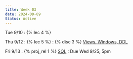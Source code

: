 ```yaml
---
title: Week 03
date: 2024-09-09
Status: Active
---
```


Tue 9/10
: {% lec 4 %}

Thu 9/12
: {% lec 5 %}
: {% disc 3 %} [Views, Windows, DDL](https://drive.google.com/file/d/1vYwz402q7UaMLsxOXK0d9hInIJsnspU9/view?usp=sharing)

Fri 9/13
: {% proj_rel 1 %} [SQL](https://data101.datahub.berkeley.edu/hub/user-redirect/git-pull?repo=https%3A%2F%2Fgithub.com%2Fcal-data-eng%2Ffa24-materials&urlpath=lab%2Ftree%2Ffa24-materials%2Fproj%2Fproj1%2Fproj1.ipynb&branch=main)
  : Due Wed 9/25, 5pm
